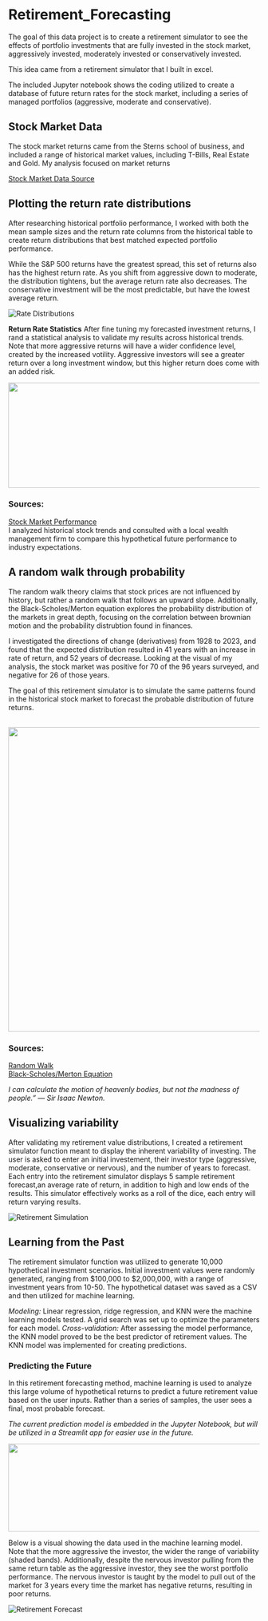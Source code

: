 # Retirement_Forecasting
The goal of this data project is to create a retirement simulator to see the effects of portfolio investments that are fully invested in the stock market, aggressively invested, moderately invested or conservatively invested.

This idea came from a retirement simulator that I built in excel.

The included Jupyter notebook shows the coding utilized to create a database of future return rates for the stock market, including a series of managed portfolios (aggressive, moderate and conservative).

## Stock Market Data
The stock market returns came from the Sterns school of business, and included a range of historical market values, including T-Bills, Real Estate and Gold.  My analysis focused on market returns

[Stock Market Data Source](https://pages.stern.nyu.edu/~adamodar/New_Home_Page/datafile/histretSP.html)

## Plotting the return rate distributions

After researching historical portfolio performance, I worked with both the mean sample sizes and the return rate columns from the historical table to create return distributions that best matched expected portfolio performance.

While the S&P 500 returns have the greatest spread, this set of returns also has the highest return rate.
As you shift from aggressive down to moderate, the distribution tightens, but the average return rate also decreases. The conservative investment will be the most predictable, but have the lowest average return.

![Rate Distributions](./Images/FutureReturnsDistribution.jpg)

**Return Rate Statistics**
After fine tuning my forecasted investment returns, I rand a statistical analysis to validate my results across historical trends.  Note that more aggressive returns will have a wider confidence level, created by the increased votility. Aggressive investors will see a greater return over a long investment window, but this higher return does come with an added risk.

<img src="Images/InvestmentReturnStatistics.png" width="670" height= "211">

### Sources:
[Stock Market Performance](https://www.sciencedirect.com/science/article/pii/S2405473915000331) <br>
I analyzed historical stock trends and consulted with a local wealth management firm to compare this hypothetical future performance to industry expectations.

## A random walk through probability

The random walk theory claims that stock prices are not influenced by history, but rather a random walk that follows an upward slope. Additionally, the Black-Scholes/Merton equation explores the probability distribution of the markets in great depth, focusing on the correlation between brownian motion and the probability distrubtion found in finances.

I investigated the directions of change (derivatives) from 1928 to 2023, and found that the expected distribution resulted in 41 years with an increase in rate of return, and 52 years of decrease. Looking at the visual of my analysis, the stock market was positive for 70 of the 96 years surveyed, and negative for 26 of those years.

The goal of this retirement simulator is to simulate the same patterns found in the historical stock market to forecast the probable distribution of future returns. <br><br>

<img src="Images/StockPatterns.jpg" width="900" height="610">

### Sources:
[Random Walk](https://www.sciencedirect.com/science/article/pii/S2405473915000331) <br>
[Black-Scholes/Merton Equation](https://www.youtube.com/watch?v=A5w-dEgIU1M)

*I can calculate the motion of heavenly bodies, but not the madness of people.” — Sir Isaac Newton.*

## Visualizing variability
After validating my retirement value distributions, I created a retirement simulator function meant to display the inherent variability of investing. The user is asked to enter an initial investement, their investor type (aggressive, moderate, conservative or nervous), and the number of years to forecast. Each entry into the retirement simulator displays 5 sample retirement forecast,an average rate of return, in addition to high and low ends of the results. This simulator effectively works as a roll of the dice, each entry will return varying results.

![Retirement Simulation](./Images/SampleForecast.jpg)

## Learning from the Past
The retirement simulator function was utilized to generate 10,000 hypothetical investment scenarios. Initial investment values were randomly generated, ranging from $100,000 to $2,000,000, with a range of investment years from 10-50. The hypothetical dataset was saved as a CSV and then utilized for machine learning.

*Modeling:* Linear regression, ridge regression, and KNN were the machine learning models tested. A grid search was set up to optimize the parameters for each model.
*Cross-validation:* After assessing the model performance, the KNN model proved to be the best predictor of retirement values. The KNN model was implemented for creating predictions.

### Predicting the Future
In this retirement forecasting method, machine learning is used to analyze this large volume of hypothetical returns to predict a future retirement value based on the user inputs. Rather than a series of samples, the user sees a final, most probable forecast.

*The current prediction model is embedded in the Jupyter Notebook, but will be utilized in a Streamlit app for easier use in the future.*

<img src="Images/Retirement_Prediction.jpg" width="640" height= "176">

Below is a visual showing the data used in the machine learning model.  Note that the more aggressive the investor, the wider the range of variability (shaded bands).  Additionally, despite the nervous investor pulling from the same return table as the aggressive investor, they see the worst portfolio performance. The nervous investor is taught by the model to pull out of the market for 3 years every time the market has negative returns, resulting in poor returns.

![Retirement Forecast](./Images/Years_value_by_investor.jpg)
